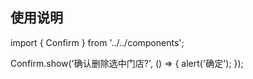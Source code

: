 ## 使用说明
import { Confirm } from '../../components';

Confirm.show('确认删除选中门店?', () => {
  alert('确定');
});
